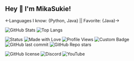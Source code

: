 ## Hey 👋 I'm MikaSukie!
<-Languages I know: {Python, Java} || Favorite: {Java}->

![GitHub Stats](https://github-readme-stats.vercel.app/api?username=MikaSukie&show_icons=true&theme=radical)
![Top Langs](https://github-readme-stats.vercel.app/api/top-langs/?username=MikaSukie&layout=compact&theme=radical)

![Status](https://img.shields.io/badge/Status-Active-magenta)
![Made with Love](https://img.shields.io/badge/Made%20with-%E2%9D%A4-red)
![Profile Views](https://komarev.com/ghpvc/?username=MikaSukie&color=pink)
![Custom Badge](https://img.shields.io/badge/MikaSukie-Loves%20programing-pink)
![GitHub last commit](https://img.shields.io/github/last-commit/MikaSukie/CUNE-VN-Engine)
![GitHub Repo stars](https://img.shields.io/github/stars/MikaSukie/CUNE-VN-Engine?style=social)

![GitHub license](https://img.shields.io/github/license/MikaSukie/CUNE-VN-Engine)
![Discord](https://img.shields.io/badge/Discord-Join%20Now-pink?logo=discord)
![YouTube](https://img.shields.io/badge/YouTube-Subscribe-red?logo=youtube)

<!--
**MikaSukie/MikaSukie** is a ✨ _special_ ✨ repository because its `README.md` (this file) appears on your GitHub profile.

Here are some ideas to get you started:

- 🔭 I’m currently working on ...
- 🌱 I’m currently learning ...
- 👯 I’m looking to collaborate on ...
- 🤔 I’m looking for help with ...
- 💬 Ask me about ...
- 📫 How to reach me: ...
- 😄 Pronouns: ...
- ⚡ Fun fact: ...
-->
